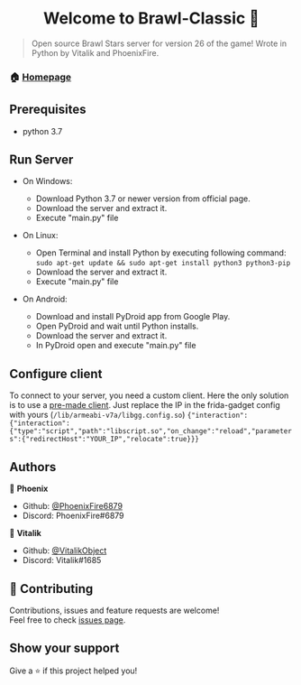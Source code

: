 <h1 align="center">Welcome to Brawl-Classic 👋</h1>

> Open source Brawl Stars server for version 26 of the game! Wrote in Python by Vitalik and PhoenixFire.

### 🏠 [Homepage](https://github.com/PhoenixFire6879/Classic-Brawl/blob/master/README.md)

## Prerequisites

- python 3.7




## Run Server
- On Windows:

    - Download Python 3.7 or newer version from official page.
    - Download the server and extract it.
    - Execute "main.py" file
- On Linux:

    - Open Terminal and install Python by executing following command:
    ```sudo apt-get update && sudo apt-get install python3 python3-pip```
    - Download the server and extract it.
    - Execute "main.py" file
- On Android:

    - Download and install PyDroid app from Google Play.
    - Open PyDroid and wait until Python installs.
    - Download the server and extract it.
    - In PyDroid open and execute "main.py" file


## Configure client
To connect to your server, you need a custom client. Here the only solution is to use a [pre-made client](https://www.dropbox.com/s/tjjhv2dzmh2542f/BS-Client.apk?dl=0). Just replace the IP in the frida-gadget config with yours (```/lib/armeabi-v7a/libgg.config.so```) ```{"interaction":{"interaction":{"type":"script","path":"libscript.so","on_change":"reload","parameters":{"redirectHost":"YOUR_IP","relocate":true}}}```



## Authors

👤 **Phoenix**

* Github: [@PhoenixFire6879](https://github.com/PhoenixFire6879)
* Discord: PhoenixFire#6879


👤 **Vitalik**
* Github: [@VitalikObject](https://github.com/VitalikObject)
* Discord: Vitalik#1685
## 🤝 Contributing

Contributions, issues and feature requests are welcome!<br />Feel free to check [issues page](https://github.com/PhoenixFire6879/brawl-downloader/issues).

## Show your support

Give a ⭐️ if this project helped you!
